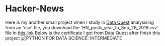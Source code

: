 # Hacker-News
Here is my another small project when I study in [Data Quest](https://app.dataquest.io) analysising from an 'csv' file, you download the 'HN_posts_year_to_Sep_26_2016.csv' file in [this link](https://www.kaggle.com/hacker-news/hacker-news-posts)
Below is the certificate I got from Data Quest after finish this project
![PYTHON FOR DATA SCIENCE: INTERMEDIATE](https://app.dataquest.io/view_cert/YFBZ9GM4W6FDT1ECCIEN/)
